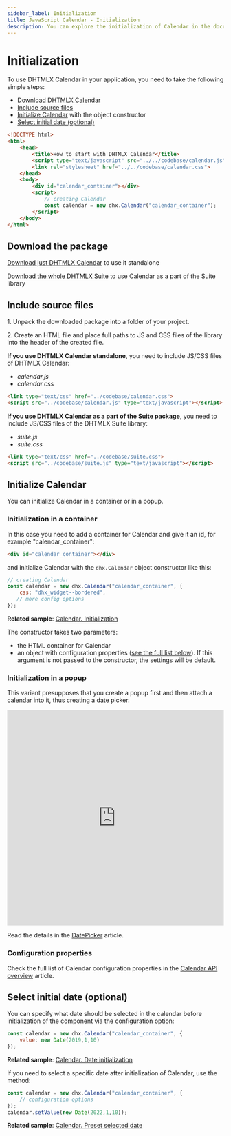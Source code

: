 ```yaml
---
sidebar_label: Initialization
title: JavaScript Calendar - Initialization 
description: You can explore the initialization of Calendar in the documentation of the DHTMLX JavaScript UI library. Browse developer guides and API reference, try out code examples and live demos, and download a free 30-day evaluation version of DHTMLX Suite 7.
---
```


# Initialization

To use DHTMLX Calendar in your application, you need to take the following simple steps:

- [Download DHTMLX Calendar](#download-the-package)
- [Include source files](#include-source-files)
- [Initialize Calendar](#initialize-calendar) with the object constructor
- [Select initial date (optional)](#select-initial-date-optional)

~~~html
<!DOCTYPE html>
<html>
    <head>
        <title>How to start with DHTMLX Calendar</title>         
        <script type="text/javascript" src="../../codebase/calendar.js"></script>
        <link rel="stylesheet" href="../../codebase/calendar.css">
    </head>
    <body>
        <div id="calendar_container"></div>
        <script>
            // creating Calendar 
            const calendar = new dhx.Calendar("calendar_container");
        </script>
    </body>
</html>
~~~

## Download the package

[Download just DHTMLX Calendar](https://dhtmlx.com/docs/products/dhtmlxCalendar/download.shtml) to use it standalone

[Download the whole DHTMLX Suite](https://dhtmlx.com/docs/products/dhtmlxSuite/download.shtml) to use Calendar as a part of the Suite library

## Include source files

1\. Unpack the downloaded package into a folder of your project.

2\. Create an HTML file and place full paths to JS and CSS files of the library into the header of the created file.


**If you use DHTMLX Calendar standalone**, you need to include JS/CSS files of DHTMLX Calendar:

- *calendar.js*
- *calendar.css*

~~~html title="index.html"
<link type="text/css" href="../codebase/calendar.css">
<script src="../codebase/calendar.js" type="text/javascript"></script>
~~~

**If you use DHTMLX Calendar as a part of the Suite package**, you need to include JS/CSS files of the DHTMLX Suite library:

- *suite.js*
- *suite.css*

~~~html title="index.html"
<link type="text/css" href="../codebase/suite.css">
<script src="../codebase/suite.js" type="text/javascript"></script>
~~~

## Initialize Calendar

You can initialize Calendar in a container or in a popup.

### Initialization in a container

In this case you need to add a container for Calendar and give it an id, for example "calendar_container":

~~~html title="index.html"
<div id="calendar_container"></div>
~~~

and initialize Calendar with the `dhx.Calendar` object constructor like this:

~~~js title="index.js"
// creating Calendar
const calendar = new dhx.Calendar("calendar_container", {
    css: "dhx_widget--bordered",
   // more config options
});
~~~

**Related sample**: [Calendar. Initialization](https://snippet.dhtmlx.com/xcw19e52)

The constructor takes two parameters: 

- the HTML container for Calendar
- an object with configuration properties ([see the full list below](#configuration-properties)). If this argument is not passed to the constructor, the settings will be default.

### Initialization in a popup

This variant presupposes that you create a popup first and then attach a calendar into it, thus creating a date picker.

<iframe src="https://snippet.dhtmlx.com/mj7jr6ro?mode=js" frameborder="0" class="snippet_iframe" width="100%" height="500"></iframe>

Read the details in the [DatePicker](calendar/datepicker.md) article.

### Configuration properties

Check the full list of Calendar configuration properties in the [Calendar API overview](calendar/api/api_overview.md#properties) article.

## Select initial date (optional)

You can specify what date should be selected in the calendar before initialization of the component via the [](calendar/api/calendar_value_config.md) configuration option:

~~~js
const calendar = new dhx.Calendar("calendar_container", {
    value: new Date(2019,1,10)
});
~~~

**Related sample**: [Calendar. Date initialization](https://snippet.dhtmlx.com/fyg6l65t)

If you need to select a specific date after initialization of Calendar, use the [](calendar/api/calendar_setvalue_method.md) method:

~~~js
const calendar = new dhx.Calendar("calendar_container", {
    // configuration options
});
calendar.setValue(new Date(2022,1,10));
~~~

**Related sample**: [Calendar. Preset selected date](https://snippet.dhtmlx.com/vmg11002)
